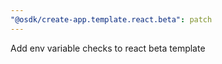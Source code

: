 ```yaml
---
"@osdk/create-app.template.react.beta": patch
---
```


Add env variable checks to react beta template
